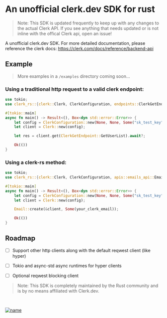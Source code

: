 # An unofficial clerk.dev SDK for rust
> Note: This SDK is updated frequently to keep up with any changes to the actual Clerk API. If you see anything that needs updated or is not inline with the offical Clerk api, open an issue!

A unofficial clerk.dev SDK. For more detailed documentation, please reference the clerk docs: https://clerk.com/docs/reference/backend-api

## Example
> More examples in a `/examples` directory coming soon...

### Using a traditional http request to a valid clerk endpoint:
```rust
use tokio;
use clerk_rs::{clerk::Clerk, ClerkConfiguration, endpoints::ClerkGetEndpoint};

#[tokio::main]
async fn main() -> Result<(), Box<dyn std::error::Error>> {
    let config = ClerkConfiguration::new(None, None, Some("sk_test_key".to_string()), None);
    let client = Clerk::new(config);

    let res = client.get(ClerkGetEndpoint::GetUserList).await?;

    Ok(())
}
```

### Using a clerk-rs method:
```rust
use tokio;
use clerk_rs::{clerk::Clerk, ClerkConfiguration, apis::emails_api::Email};

#[tokio::main]
async fn main() -> Result<(), Box<dyn std::error::Error>> {
    let config = ClerkConfiguration::new(None, None, Some("sk_test_key".to_string()), None);
    let client = Clerk::new(config);

    Email::create(&client, Some(your_clerk_email));

    Ok(())
}
```

## Roadmap
 - [ ] Support other http clients along with the default reqwest client (like hyper)
 - [ ] Tokio and async-std async runtimes for hyper clients
 - [ ] Optional reqwest blocking client


> Note: This SDK is completely maintained by the Rust community and is by no means affiliated with Clerk.dev.

</br>

[![name](https://user-images.githubusercontent.com/68653294/232151991-265606f7-e31c-4c0e-8659-4e339a0b99a0.svg)](https://cincinnati.ventures)
